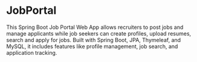 # JobPortal
This Spring Boot Job Portal Web App allows recruiters to post jobs and manage applicants while job seekers can create profiles, upload resumes, search and apply for jobs. Built with Spring Boot, JPA, Thymeleaf, and MySQL, it includes features like profile management, job search, and application tracking.
